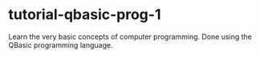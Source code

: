 # tutorial-qbasic-prog-1
Learn the very basic concepts of computer programming.  Done using the QBasic programming language.
